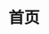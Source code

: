 ---
home: true
layout: Blog
icon: home
title: 首页

heroImage: /logo.svg

bgImage: https://zfh-nanjing-bucket.oss-cn-nanjing.aliyuncs.com/blog-images/bg5.jpg
heroText: '度达科技'
tagline: 'DuDa'
heroFullScreen: true
projects:
  - name: 联系我们
    desc: 添加微信
    link: /goods/demo1/1  
  - name: 所有商品
    link: /article
  - name: 所有品类
    link: /category

footer: 洛阳度达科技实业有限公司
---